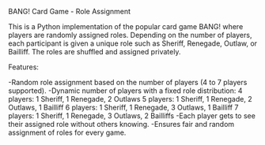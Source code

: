 BANG! Card Game - Role Assignment

This is a Python implementation of the popular card game BANG! where players are randomly assigned roles. Depending on the number of players, each participant is given a unique role such as Sheriff, Renegade, Outlaw, or Bailliff. The roles are shuffled and assigned privately.

Features:

-Random role assignment based on the number of players (4 to 7 players supported).
-Dynamic number of players with a fixed role distribution:
 4 players: 1 Sheriff, 1 Renegade, 2 Outlaws
 5 players: 1 Sheriff, 1 Renegade, 2 Outlaws, 1 Bailliff
 6 players: 1 Sheriff, 1 Renegade, 3 Outlaws, 1 Bailliff
 7 players: 1 Sheriff, 1 Renegade, 3 Outlaws, 2 Bailliffs
-Each player gets to see their assigned role without others knowing.
-Ensures fair and random assignment of roles for every game.
